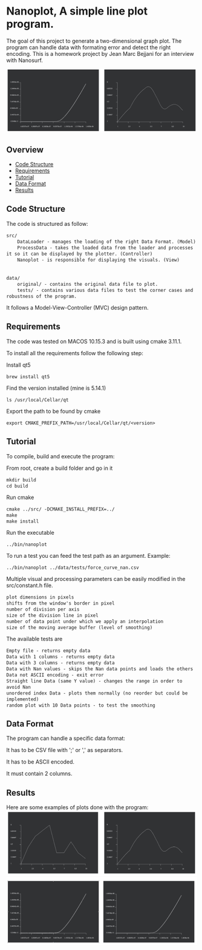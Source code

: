 # Nanoplot, A simple line plot program.
 The goal of this project to generate a two-dimensional graph plot. The program can handle data with formating error and detect the right encoding. 
 This is a homework project by Jean Marc Bejjani for an interview with Nanosurf.
 
![](images/image_0.jpg)

## Overview
- [Code Structure](#Code-Structure)
- [Requirements](#Requirements)
- [Tutorial](#tutorial)
- [Data Format](#data-format)
- [Results](#Results)

## Code Structure
The code is structured as follow:

```
src/
    DataLoader - manages the loading of the right Data Format. (Model)
    ProcessData - takes the loaded data from the loader and processes it so it can be displayed by the plotter. (Controller)
    Nanoplot - is responsible for displaying the visuals. (View)
    
 
data/
    original/ - contains the original data file to plot.
    tests/ - contains various data files to test the corner cases and robustness of the program.

```

It follows a Model-View-Controller (MVC) design pattern.

## Requirements

The code was tested on MACOS 10.15.3 and is built using cmake 3.11.1.

To install all the requirements follow the following step:

Install qt5
```
brew install qt5
```
Find the version installed (mine is 5.14.1)
```
ls /usr/local/Cellar/qt
```
Export the path to be found by cmake
```
export CMAKE_PREFIX_PATH=/usr/local/Cellar/qt/<version>
```
## Tutorial

To compile, build and execute the program:

From root, create a build folder and go in it
```
mkdir build
cd build
```
Run cmake
```
cmake ../src/ -DCMAKE_INSTALL_PREFIX=../
make
make install
```
Run the executable
```
../bin/nanoplot
``` 

To run a test you can feed the test path as an argument. 
Example:

```
../bin/nanoplot ../data/tests/force_curve_nan.csv
```

Multiple visual and processing parameters can be easily modified in the src/constant.h file.
```
plot dimensions in pixels
shifts from the window's border in pixel
number of division per axis
size of the division line in pixel
number of data point under which we apply an interpolation
size of the moving average buffer (level of smoothing)
```

The available tests are
```
Empty file - returns empty data
Data with 1 columns - returns empty data
Data with 3 columns - returns empty data
Data with Nan values - skips the Nan data points and loads the others
Data not ASCII encoding - exit error
Straight line Data (same Y value) - changes the range in order to avoid Nan
unordered index Data - plots them normally (no reorder but could be implemented)
random plot with 10 Data points - to test the smoothing
```

## Data Format

The program can handle a specific data format:

It has to be CSV file with ';' or ',' as separators.

It has to be ASCII encoded.

It must contain 2 columns.

## Results

Here are some examples of plots done with the program:
![](images/image_1.jpg)
![](images/image_2.jpg)
